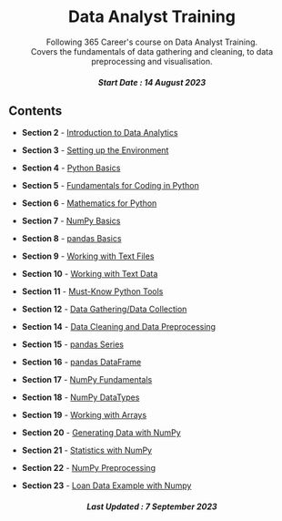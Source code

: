 <h1 align="center"> 
Data Analyst Training
</h1>
<p align="center">
Following 365 Career's course on Data Analyst Training.<br>
  Covers the fundamentals of data gathering and cleaning, to data preprocessing and visualisation.</p>
<h5 align="center">  
Start Date : 14 August 2023
</h5>

## Contents

- <b>Section 2</b> - [Introduction to Data Analytics](https://github.com/phobbubs/Data-Analyst-Training/tree/main/Section%202)

- <b>Section 3</b> - [Setting up the Environment](https://github.com/phobbubs/Data-Analyst-Training/tree/main/Section%203)

- <b>Section 4</b> - [Python Basics](https://github.com/phobbubs/Data-Analyst-Training/tree/main/Section%204)
  
- <b>Section 5</b> - [Fundamentals for Coding in Python](https://github.com/phobbubs/Data-Analyst-Training/tree/main/Section%205)

- <b>Section 6</b> - [Mathematics for Python](https://github.com/phobbubs/Data-Analyst-Training/tree/main/Section%206)

- <b>Section 7</b> - [NumPy Basics](https://github.com/phobbubs/Data-Analyst-Training/tree/main/Section%207)

- <b>Section 8</b> - [pandas Basics](https://github.com/phobbubs/Data-Analyst-Training/tree/main/Section%208)
  
- <b>Section 9</b> - [Working with Text Files](https://github.com/phobbubs/Data-Analyst-Training/tree/main/Section%209)

- <b>Section 10</b> - [Working with Text Data](https://github.com/phobbubs/Data-Analyst-Training/tree/main/Section%2010)

- <b>Section 11</b> - [Must-Know Python Tools](https://github.com/phobbubs/Data-Analyst-Training/tree/main/Section%2011)

- <b>Section 12</b> - [Data Gathering/Data Collection](https://github.com/phobbubs/Data-Analyst-Training/tree/main/Section%2012)

- <b>Section 14</b> - [Data Cleaning and Data Preprocessing](https://github.com/phobbubs/Data-Analyst-Training/tree/main/Section%2014)

- <b>Section 15</b> - [pandas Series](https://github.com/phobbubs/Data-Analyst-Training/tree/main/Section%2015)

- <b>Section 16</b> - [pandas DataFrame](https://github.com/phobbubs/Data-Analyst-Training/tree/main/Section%2016)

- <b>Section 17</b> - [NumPy Fundamentals](https://github.com/phobbubs/Data-Analyst-Training/tree/main/Section%2017)

- <b>Section 18</b> - [NumPy DataTypes](https://github.com/phobbubs/Data-Analyst-Training/tree/main/Section%2018)

- <b>Section 19</b> - [Working with Arrays](https://github.com/phobbubs/Data-Analyst-Training/tree/main/Section%2019)

- <b>Section 20</b> - [Generating Data with NumPy](https://github.com/phobbubs/Data-Analyst-Training/tree/main/Section%2020)

- <b>Section 21</b> - [Statistics with NumPy](https://github.com/phobbubs/Data-Analyst-Training/tree/main/Section%2021)

- <b>Section 22</b> - [NumPy Preprocessing](https://github.com/phobbubs/Data-Analyst-Training/tree/main/Section%2022)

- <b>Section 23</b> - [Loan Data Example with Numpy](https://github.com/phobbubs/Data-Analyst-Training/tree/main/Section%2023)

<h5 align="center">
Last Updated : 7 September 2023
</h5>
